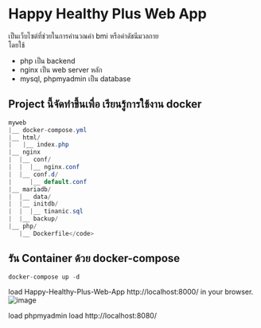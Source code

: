 ﻿# Happy Healthy Plus Web App
 เป็นเว็บไซต์ที่ช่วยในการคำนวณค่า bmi หรือค่าดัชนีมวลกาย <br>
 โดยใช้ 
 * php เป็น backend <br>
 * nginx เป็น web server หลัก <br>
 * mysql, phpmyadmin เป็น database <br>
 
 ## Project นี้จัดทำขึ้นเพื่อ เรียนรู้การใช้งาน docker
 
``` java 
myweb
|__ docker-compose.yml
|__ html/
|   |__ index.php
|__ nginx
|  |__ conf/
|  |  |__ nginx.conf
|  |__ conf.d/
|     |__ default.conf
|__ mariadb/
|  |__ data/
|  |__ initdb/
|  |  |__ tinanic.sql
|  |__ backup/
|__ php/
   |__ Dockerfile</code>
```   
   
## รัน Container ด้วย docker-compose 
``` java
docker-compose up -d
```

load Happy-Healthy-Plus-Web-App  http://localhost:8000/ in your browser.
![image](https://user-images.githubusercontent.com/58929525/225968624-386991a1-ef50-43ee-977b-79e8827f53b4.png)

load phpmyadmin load http://localhost:8080/

